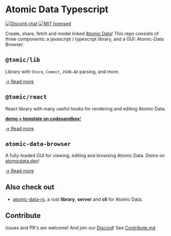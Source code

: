 # Atomic Data Typescript

[![Discord chat][discord-badge]][discord-url]
[![MIT licensed](https://img.shields.io/badge/license-MIT-blue.svg)](./LICENSE)

Create, share, fetch and model linked [Atomic Data](https://atomicdata.dev)!
This repo consists of three components: a javascript / typescript library, and a GUI: Atomic-Data Browser.

## `@tomic/lib`

Library with `Store`, `Commit`, `JSON-AD` parsing, and more.

[→ Read more](lib/README.md)

## `@tomic/react`

React library with many useful hooks for rendering and editing Atomic Data.

[**demo + template on codesandbox**!](https://codesandbox.io/s/atomic-data-react-template-4y9qu?file=/src/MyResource.tsx:0-1223)

[→ Read more](react/README.md)

## `atomic-data-browser`

A fully-loaded GUI for viewing, editing and browsing Atomic Data.
Demo on [atomicdata.dev](https://atomicdata.dev)!

[→ Read more](browser/README.md)

## Also check out

- [atomic-data-rs](https://github.com/joepio/atomic-data-rs), a rust **library**, **server** and **cli** for Atomic Data.

## Contribute

Issues and PR's are welcome!
And join our [Discord][discord-url]!
See [Contribute.md](CONTRIBUTE.md)

[discord-badge]: https://img.shields.io/discord/723588174747533393.svg?logo=discord
[discord-url]: https://discord.gg/a72Rv2P
